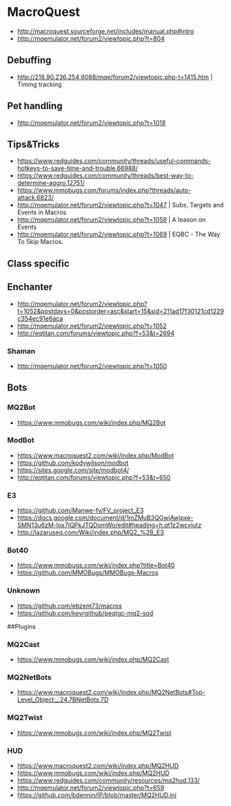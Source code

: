 # MacroQuest
* http://macroquest.sourceforge.net/includes/manual.php#intro
* http://mqemulator.net/forum2/viewtopic.php?t=804

## Debuffing
* http://218.90.236.254:8088/mqe/forum2/viewtopic.php-t=1415.htm | Timing tracking
 

## Pet handling
* http://mqemulator.net/forum2/viewtopic.php?t=1018

## Tips&Tricks
* https://www.redguides.com/community/threads/useful-commands-hotkeys-to-save-time-and-trouble.66988/
* https://www.redguides.com/community/threads/best-way-to-determine-aggro.12751/
* https://www.mmobugs.com/forums/index.php?threads/auto-attack.6823/
* http://mqemulator.net/forum2/viewtopic.php?t=1047 | Subs, Targets and Events in Macros
* http://mqemulator.net/forum2/viewtopic.php?t=1058 | A leason on Events
* http://mqemulator.net/forum2/viewtopic.php?t=1069 | EQBC - The Way To Skip Macros.

## Class specific
 
## Enchanter
* http://mqemulator.net/forum2/viewtopic.php?t=1052&postdays=0&postorder=asc&start=15&sid=211ad17f30121cd1229c354ec91e6aca
* http://mqemulator.net/forum2/viewtopic.php?t=1052
* http://eqtitan.com/forums/viewtopic.php?f=53&t=2694

### Shaman
* http://mqemulator.net/forum2/viewtopic.php?t=1050

## Bots

### MQ2Bot
* https://www.mmobugs.com/wiki/index.php/MQ2Bot

### ModBot
* https://www.macroquest2.com/wiki/index.php/ModBot
* https://github.com/kodywilson/modbot
* https://sites.google.com/site/modbot4/
* http://eqtitan.com/forums/viewtopic.php?f=53&t=650

### E3
* https://github.com/Manwe-fv/FV_project_E3
* https://docs.google.com/document/d/1mZMuB3QGwjAwjpxe-SMN13u6zM-lox7IQPkJTQDomWo/edit#heading=h.qt1z2wcvjutz
* http://lazaruseq.com/Wiki/index.php/MQ2_%2B_E3

### Bot40
* https://www.mmobugs.com/wiki/index.php?title=Bot40
* https://github.com/MMOBugs/MMOBugs-Macros

### Unknown
* https://github.com/ebzent73/macros
* https://github.com/kevrgithub/peqtgc-mq2-sod

##Plugins

### MQ2Cast
* https://www.mmobugs.com/wiki/index.php/MQ2Cast

### MQ2NetBots
* https://www.macroquest2.com/wiki/index.php/MQ2NetBots#Top-Level_Object:_.24.7BNetBots.7D

### MQ2Twist
* https://www.mmobugs.com/wiki/index.php/MQ2Twist

### HUD
* https://www.macroquest2.com/wiki/index.php/MQ2HUD
* https://www.mmobugs.com/wiki/index.php/MQ2HUD
* https://www.redguides.com/community/resources/mq2hud.133/
* http://mqemulator.net/forum2/viewtopic.php?t=659
* https://github.com/bdennin/IP/blob/master/MQ2HUD.ini
